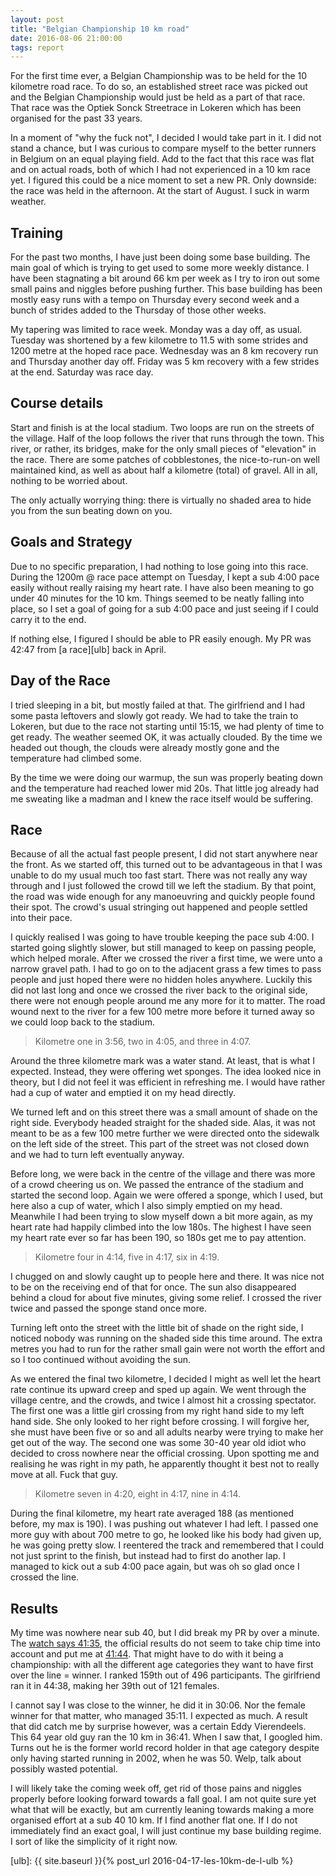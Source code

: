 ```yaml
---
layout: post
title: "Belgian Championship 10 km road"
date: 2016-08-06 21:00:00
tags: report
---
```


For the first time ever, a Belgian Championship was to be held for the 10
kilometre road race.  To do so, an established street race was picked out and
the Belgian Championship would just be held as a part of that race. That race
was the Optiek Sonck Streetrace in Lokeren which has been organised for the
past 33 years.

In a moment of "why the fuck not", I decided I would take part in it. I did not
stand a chance, but I was curious to compare myself to the better runners in
Belgium on an equal playing field.  Add to the fact that this race was flat and on
actual roads, both of which I had not experienced in a 10 km race yet. I
figured this could be a nice moment to set a new PR. Only downside: the race
was held in the afternoon. At the start of August. I suck in warm weather.

## Training

For the past two months, I have just been doing some base building. The main
goal of which is trying to get used to some more weekly distance. I have been
stagnating a bit around 66 km per week as I try to iron out some small pains
and niggles before pushing further. This base building has been mostly easy
runs with a tempo on Thursday every second week and a bunch of strides added to
the Thursday of those other weeks.

My tapering was limited to race week. Monday was a day off, as usual. Tuesday
was shortened by a few kilometre to 11.5 with some strides and 1200 metre at
the hoped race pace. Wednesday was an 8 km recovery run and Thursday another
day off. Friday was 5 km recovery with a few strides at the end. Saturday was
race day.

## Course details

Start and finish is at the local stadium. Two loops are run on the streets of
the village. Half of the loop follows the river that runs through the town.
This river, or rather, its bridges, make for the only small pieces of
"elevation" in the race. There are some patches of cobblestones, the
nice-to-run-on well maintained kind, as well as about half a kilometre (total)
of gravel. All in all, nothing to be worried about.

The only actually worrying thing: there is virtually no shaded area to hide you
from the sun beating down on you.

## Goals and Strategy

Due to no specific preparation, I had nothing to lose going into this race.
During the 1200m @ race pace attempt on Tuesday, I kept a sub 4:00 pace easily
without really raising my heart rate. I have also been meaning to go under 40
minutes for the 10 km. Things seemed to be neatly falling into place, so I set
a goal of going for a sub 4:00 pace and just seeing if I could carry it to the
end.

If nothing else, I figured I should be able to PR easily enough. My PR was
42:47 from [a race][ulb] back in April.

## Day of the Race

I tried sleeping in a bit, but mostly failed at that. The girlfriend and I had
some pasta leftovers and slowly got ready. We had to take the train to Lokeren,
but due to the race not starting until 15:15, we had plenty of time to get
ready. The weather seemed OK, it was actually clouded. By the time we headed
out though, the clouds were already mostly gone and the temperature had climbed
some.

By the time we were doing our warmup, the sun was properly beating down and the
temperature had reached lower mid 20s. That little jog already had me sweating
like a madman and I knew the race itself would be suffering.

## Race

Because of all the actual fast people present, I did not start anywhere near
the front. As we started off, this turned out to be advantageous in that I was
unable to do my usual much too fast start. There was not really any way through
and I just followed the crowd till we left the stadium. By that point, the road
was wide enough for any manoeuvring and quickly people found their spot. The
crowd's usual stringing out happened and people settled into their pace.

I quickly realised I was going to have trouble keeping the pace sub 4:00. I
started going slightly slower, but still managed to keep on passing people,
which helped morale.  After we crossed the river a first time, we were unto a
narrow gravel path. I had to go on to the adjacent grass a few times to pass
people and just hoped there were no hidden holes anywhere. Luckily this did not
last long and once we crossed the river back to the original side, there were
not enough people around me any more for it to matter. The road wound next to
the river for a few 100 metre more before it turned away so we could loop back
to the stadium.

> Kilometre one in 3:56, two in 4:05, and three in 4:07.

Around the three kilometre mark was a water stand. At least, that is what I
expected. Instead, they were offering wet sponges. The idea looked nice in
theory, but I did not feel it was efficient in refreshing me. I would have
rather had a cup of water and emptied it on my head directly.

We turned left and on this street there was a small amount of shade on the
right side. Everybody headed straight for the shaded side. Alas, it
was not meant to be as a few 100 metre further we were directed onto the
sidewalk on the left side of the street. This part of the street was not closed
down and we had to turn left eventually anyway.

Before long, we were back in the centre of the village and there was more of a
crowd cheering us on. We passed the entrance of the stadium and started the
second loop.  Again we were offered a sponge, which I used, but here also a cup
of water, which I also simply emptied on my head. Meanwhile I had been trying
to slow myself down a bit more again, as my heart rate had happily climbed into
the low 180s. The highest I have seen my heart rate ever so far has been 190, so
180s get me to pay attention.

> Kilometre four in 4:14, five in 4:17, six in 4:19.

I chugged on and slowly caught up to people here and there. It was nice not to
be on the receiving end of that for once. The sun also disappeared behind a
cloud for about five minutes, giving some relief. I crossed the river twice and
passed the sponge stand once more.

Turning left onto the street with the little bit of shade on the right side, I
noticed nobody was running on the shaded side this time around.  The extra
metres you had to run for the rather small gain were not worth the effort and
so I too continued without avoiding the sun.

As we entered the final two kilometre, I decided I might as well let the heart
rate continue its upward creep and sped up again.  We went through the village
centre, and the crowds, and twice I almost hit a crossing spectator. The first
one was a little girl crossing from my right hand side to my left hand side.
She only looked to her right before crossing. I will forgive her, she must have
been five or so and all adults nearby were trying to make her get out of the
way. The second one was some 30-40 year old idiot who decided to cross nowhere
near the official crossing. Upon spotting me and realising he was right in
my path, he apparently thought it best not to really move at all. Fuck that guy.

> Kilometre seven in 4:20, eight in 4:17, nine in 4:14.

During the final kilometre, my heart rate averaged 188 (as mentioned before, my
max is 190). I was pushing out whatever I had left. I passed one more guy with
about 700 metre to go, he looked like his body had given up, he was going
pretty slow. I reentered the track and remembered that I could not just sprint
to the finish, but instead had to first do another lap. I managed to kick out a
sub 4:00 pace again, but was oh so glad once I crossed the line.

## Results

My time was nowhere near sub 40, but I did break my PR by over a minute. The
[watch says 41:35][strava], the official results do not seem to take chip time
into account and put me at [41:44][results]. That might have to do with it
being a championship: with all the different age categories they want to
have first over the line = winner. I ranked 159th out of 496 participants. The
girlfriend ran it in 44:38, making her 39th out of 121 females.

I cannot say I was close to the winner, he did it in 30:06. Nor the female
winner for that matter, who managed 35:11. I expected as much. A result that
did catch me by surprise however, was a certain Eddy Vierendeels. This 64 year
old guy ran the 10 km in 36:41. When I saw that, I googled him. Turns out he is
the former world record holder in that age category despite only having started
running in 2002, when he was 50. Welp, talk about possibly wasted potential.

I will likely take the coming week off, get rid of those pains and niggles
properly before looking forward towards a fall goal. I am not quite sure yet
what that will be exactly, but am currently leaning towards making a more
organised effort at a sub 40 10 km. If I find another flat one. If I do not
immediately find an exact goal, I will just continue my base building regime. I
sort of like the simplicity of it right now.

[results]: http://www.chronorace.be/Classements/Classement.aspx?eventId=1186531960181915&mode=large&IdClassement=13824
[strava]: https://www.strava.com/activities/666570627
[ulb]: {{ site.baseurl }}{% post_url 2016-04-17-les-10km-de-l-ulb %}
